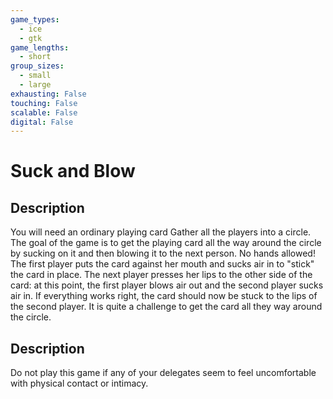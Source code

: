 ```yaml
---
game_types:
  - ice
  - gtk
game_lengths:
  - short
group_sizes:
  - small
  - large
exhausting: False
touching: False
scalable: False
digital: False
---
```

# Suck and Blow

## Description
You will need an ordinary playing card Gather all the players into a circle. The
goal of the game is to get the playing card all the way around the circle by sucking on it and then blowing it to the next person. No hands allowed! The first player puts the card against her mouth and sucks air in to "stick" the card in place. The next player presses her lips to the other side of the card: at this point, the first player blows air out and the second player sucks air in. If everything works right, the card should now be stuck to the lips of the second player. It is quite a challenge to get the card all they way around the circle.

## Description
Do not play this game if any of your delegates seem to feel uncomfortable with physical contact or intimacy.
